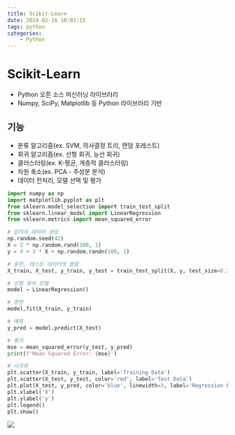 ```yaml
---
title: Scikit-Learn
date: 2024-02-16 10:02:15
tags: python
categories:
    - Python
---
```

# Scikit-Learn

- Python 오픈 소스 머신러닝 라이브러리
- Numpy, SciPy, Matplotlib 등 Python 라이브러리 기반

## 기능
- 분류 알고리즘(ex. SVM, 의사결정 트리, 랜덤 포레스트)
- 회귀 알고리즘(ex. 선형 회귀, 능선 회귀)
- 클러스터링(ex. K-평균, 계층적 클러스터링)
- 차원 축소(ex. PCA - 주성분 분석)
- 데이터 전처리, 모델 선택 및 평가

```python
import numpy as np
import matplotlib.pyplot as plt
from sklearn.model_selection import train_test_split
from sklearn.linear_model import LinearRegression
from sklearn.metrics import mean_squared_error

# 임의의 데이터 생성
np.random.seed(42)
X = 2 * np.random.rand(100, 1)
y = 4 + 3 * X + np.random.randn(100, 1)

# 훈련, 테스트 데이터셋 분할
X_train, X_test, y_train, y_test = train_test_split(X, y, test_size=0.2, random_state=42)

# 선형 회귀 모델
model = LinearRegression()

# 훈련
model.fit(X_train, y_train)

# 예측
y_pred = model.predict(X_test)

# 평가
mse = mean_squared_error(y_test, y_pred)
print(f'Mean Squared Error: {mse}')

# 시각화
plt.scatter(X_train, y_train, label='Training Data')
plt.scatter(X_test, y_test, color='red', label='Test Data')
plt.plot(X_test, y_pred, color='blue', linewidth=3, label='Regression Line')
plt.xlabel('X')
plt.ylabel('y')
plt.legend()
plt.show()
```

![](/image/s.PNG)